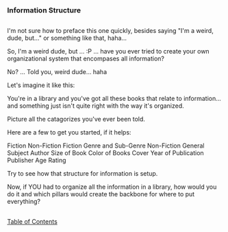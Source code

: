 ### Information Structure

##

I'm not sure how to preface this one quickly, besides saying "I'm a weird, dude, but..." or something like that, haha... 

So, I'm a weird dude, but ... :P ... have you ever tried to create your own organizational system that encompases all information? 

No? ... Told you, weird dude... haha

Let's imagine it like this: 

You're in a library and you've got all these books that relate to information... and something just isn't quite right with the way it's organized. 

Picture all the catagorizes you've ever been told. 

Here are a few to get you started, if it helps:

Fiction
Non-Fiction
Fiction Genre and Sub-Genre
Non-Fiction General Subject
Author
Size of Book
Color of Books Cover
Year of Publication
Publisher
Age Rating

Try to see how that structure for information is setup.

Now, if YOU had to organize all the information in a library, how would you do it and which pillars would create the backbone for where to put everything? 



##

[Table of Contents](https://github.com/mycroftwilde/devil-steps-in-a-myth-system/tree/main/ref_guide)
